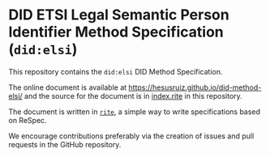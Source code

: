 # DID ETSI Legal Semantic Person Identifier Method Specification (`did:elsi`)

This repository contains the `did:elsi` DID Method Specification.

The online document is available at https://hesusruiz.github.io/did-method-elsi/ and the source for the document is in [index.rite](https://github.com/hesusruiz/did-method-elsi/blob/main/index.rite) in this repository.

The document is written in [`rite`](https://hesusruiz.github.io/rite/), a simple way to write specifications based on ReSpec.

We encourage contributions preferably via the creation of issues and pull requests in the GitHub repository.